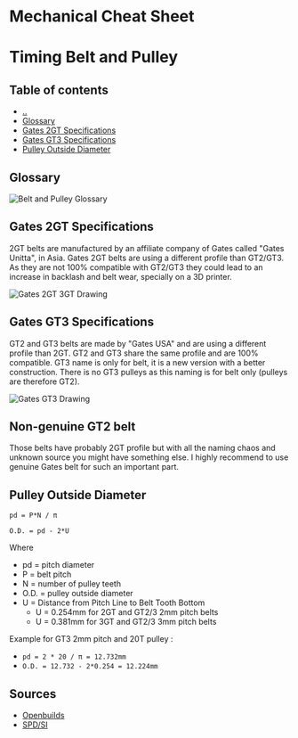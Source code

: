 # Mechanical Cheat Sheet

# Timing Belt and Pulley

## Table of contents
* [&nldr;](../mechanical/README.md)
* [Glossary](#glossary)
* [Gates 2GT Specifications](#gates-2gt-specifications)
* [Gates GT3 Specifications](#gates-gt3-specifications)
* [Pulley Outside Diameter](#pulley-outside-diameter)



## Glossary

![Belt and Pulley Glossary](img/belt_pulley_glossary.jpg)



## Gates 2GT Specifications

2GT belts are manufactured by an affiliate company of Gates called "Gates Unitta", in Asia. Gates 2GT belts are using a different profile than GT2/GT3. As they are not 100% compatible with GT2/GT3 they could lead to an increase in backlash and belt wear, specially on a 3D printer.

![Gates 2GT 3GT Drawing](img/2gt_3gt_specs.jpg)



## Gates GT3 Specifications

GT2 and GT3 belts are made by "Gates USA" and are using a different profile than 2GT. GT2 and GT3 share the same profile and are 100% compatible. GT3 name is only for belt, it is a new version with a better construction. There is no GT3 pulleys as this naming is for belt only (pulleys are therefore GT2).

![Gates GT3 Drawing](img/gt3_specs.jpg)



## Non-genuine GT2 belt

Those belts have probably 2GT profile but with all the naming chaos and unknown source you might have something else. I highly recommend to use genuine Gates belt for such an important part.


## Pulley Outside Diameter

`pd = P*N / π`

`O.D. = pd - 2*U`

Where
  * pd = pitch diameter
  * P = belt pitch
  * N = number of pulley teeth
  * O.D. = pulley outside diameter
  * U = Distance from Pitch Line to Belt Tooth Bottom
    * U = 0.254mm for 2GT and GT2/3 2mm pitch belts
    * U = 0.381mm for 3GT and GT2/3 3mm pitch belts

Example for GT3 2mm pitch and 20T pulley :
  * `pd = 2 * 20 / π = 12.732mm`
  * `O.D. = 12.732 - 2*0.254 = 12.224mm`



## Sources

  * [Openbuilds](https://openbuildspartstore.com/3gt-gt2-3m-timing-belt-by-the-foot/)
  * [SPD/SI](http://www.sdp-si.com/PDFS/Technical-Section-Timing.pdf)
